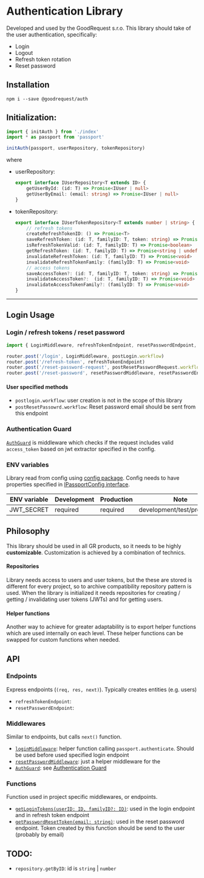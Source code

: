 # Authentication Library
Developed and used by the GoodRequest s.r.o. This library should take of the user authentication, specifically:
- Login
- Logout
- Refresh token rotation
- Reset password

## Installation 
`npm i --save @goodrequest/auth`

## Initialization:
```typescript
import { initAuth } from './index'
import * as passport from 'passport'

initAuth(passport, userRepository, tokenRepository)
```
where 
- userRepository:
	```typescript
	export interface IUserRepository<T extends ID> {
		getUserById: (id: T) => Promise<IUser | null>
		getUserByEmail: (email: string) => Promise<IUser | null>
	}
	```
 
- tokenRepository:
	```typescript
	export interface IUserTokenRepository<T extends number | string> {
		// refresh tokens
		createRefreshTokenID: () => Promise<T>
		saveRefreshToken: (id: T, familyID: T, token: string) => Promise<any>
		isRefreshTokenValid: (id: T, familyID: T) => Promise<boolean>
		getRefreshToken: (id: T, familyID: T) => Promise<string | undefined>
		invalidateRefreshToken: (id: T, familyID: T) => Promise<void>
		invalidateRefreshTokenFamily: (familyID: T) => Promise<void>
		// access tokens
		saveAccessToken?: (id: T, familyID: T, token: string) => Promise<any>
		invalidateAccessToken?:  (id: T, familyID: T) => Promise<void>
		invalidateAccessTokenFamily?: (familyID: T) => Promise<void>
	}
	```
 ---
## Login Usage
### Login / refresh tokens / reset password
```typescript
import { LoginMiddleware, refreshTokenEndpoint, resetPasswordEndpoint, resetPasswordMiddleware } from '@goodrequest/jwt-auth'

router.post('/login', LoginMiddleware, postLogin.workflow)
router.post('/refresh-token', refreshTokenEndpoint)
router.post('/reset-password-request', postResetPasswordRequest.workflow)
router.post('/reset-password', resetPasswordMiddleware, resetPasswordEndpoint)
```
#### User specified methods
- `postlogin.workflow`: user creation is not in the scope of this library
- `postResetPassowrd.workflow`: Reset password email should be sent from this endpoint
### Authentication Guard
[`AuthGuard`](src/guards/AuthGuard.ts) is middleware which checks if the request includes valid `access_token` based on jwt extractor specified in the config.

### ENV variables
Library read from config using [config package](https://www.npmjs.com/package/config).
Config needs to have properties specified in [IPassportConfig interface](./src/types/config.ts).

| ENV variable | Development | Production | Note																					                  |
|--------------|-------------|------------|--------------------------------------------|
| JWT_SECRET   | required    | required   | development/test/production															 |


## Philosophy
This library should be used in all GR products, so it needs to be highly **customizable**. Customization is achieved by a combination of technics.

#### Repositories
Library needs access to users and user tokens, but the these are stored is different for every project, so to archive compatibility repository pattern is used.
When the library is initialized it needs repositories for creating / getting / invalidating user tokens (JWTs) and for getting users.

#### Helper functions
Another way to achieve for greater adaptability is to export helper functions which are used internally on each level.
These helper functions can be swapped for custom functions when needed.

## API
### Endpoints
Express endpoints (`(req, res, next)`). Typically creates entities (e.g. users)
- `refreshTokenEndpoint`:
- `resetPasswordEndpoint`: 

### Middlewares
Similar to endpoints, but calls `next()` function.
- [`loginMiddleware`](src/login/middleware.ts): helper function calling `passport.authenticate`. Should be used before used specified login endpoint
- [`resetPasswordMiddleware`](src/passwordReset/middleware.ts): just a helper middleware for the 
- [`AuthGuard`](src/guards/AuthGuard.ts): see [Authentication Guard](#Authentication-Guard)

### Functions
Function used in project specific middlewares, or endpoints.
- [`getLoginTokens(userID: ID, familyID?: ID)`](src/login/getTokens.ts): used in the login endpoint and in refresh token endpoint
- [`getPasswordResetToken(email: string)`](src/passwordReset/getToken.ts): used in the reset password endpoint. Token created by this function should be send to the user (probably by email)

## TODO:
- `repository.getByID`: id is `string` | `number`
